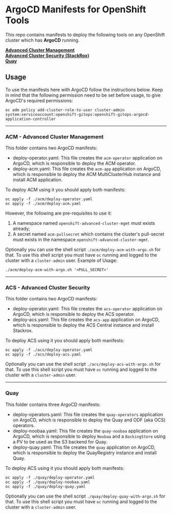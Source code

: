 # ArgoCD Manifests for OpenShift Tools

This repo contains manifests to deploy the following tools on any OpenShift cluster which has **ArgoCD** running.

**[Advanced Cluster Management](#acm---advanced-cluster-management)**<br>
**[Advanced Cluster Security (StackRox)](#acs---advanced-cluster-security)**<br>
**[Quay](#quay)**<br>

## Usage

To use the manifests here with ArgoCD follow the instructions below. Keep in mind that the following permission need to be set before usage, to give ArgoCD's required permissions:

```
oc adm policy add-cluster-role-to-user cluster-admin system:serviceaccount:openshift-gitops:openshift-gitops-argocd-application-controller
```

----

### ACM - Advanced Cluster Management

This folder contains two ArgoCD manifests:
- deploy-operator.yaml: This file creates the `acm-operator` application on ArgoCD, which is responsible to deploy the ACM operator.
- deploy-acm.yaml: This file creates the `acm-app` application on ArgoCD, which is responsible to deploy the ACM MultiClusterHub instance and install ACM application.

To deploy ACM using it you should apply both manifests:

```
oc apply -f ./acm/deploy-operator.yaml
oc apply -f ./acm/deploy-acm.yaml
```

However, the following are pre-requisites to use it:
1. A namespace named `openshift-advanced-cluster-mgmt` must exists already;
2. A secret named `acm-pullsecret` which contains the cluster's pull-secret must exists in the namespace `openshift-advanced-cluster-mgmt`.

Optionally you can use the shell script `./acm/deploy-acm-with-argo.sh` for that. To use this shell script you must have `oc` running and logged to the cluster with a `cluster-admin` user. Example of Usage:

```
./acm/deploy-acm-with-argo.sh '<PULL_SECRET>'
```

----

### ACS - Advanced Cluster Security

This folder contains two ArgoCD manifests:
- deploy-operator.yaml: This file creates the `acs-operator` application on ArgoCD, which is responsible to deploy the ACS operator.
- deploy-acs.yaml: This file creates the `acs-app` application on ArgoCD, which is responsible to deploy the ACS Central instance and install Stackrox.

To deploy ACS using it you should apply both manifests:

```
oc apply -f ./acs/deploy-operator.yaml
oc apply -f ./acs/deploy-acs.yaml
```

Optionally you can use the shell script `./acs/deploy-acs-with-argo.sh` for that. To use this shell script you must have `oc` running and logged to the cluster with a `cluster-admin` user.

----

### Quay

This folder contains three ArgoCD manifests:
- deploy-operators.yaml: This file creates the `quay-operators` application on ArgoCD, which is responsible to deploy the Quay and ODF (aka OCS) operators.
- deploy-noobaa.yaml: This file creates the `quay-noobaa` application on ArgoCD, which is responsible to deploy `Noobaa` and a `BackingStore` using a PV to be used as the S3 backend for Quay.
- deploy-quay.yaml: This file creates the `quay` application on ArgoCD, which is responsible to deploy the QuayRegistry instance and install Quay.

To deploy ACS using it you should apply both manifests:

```
oc apply -f ./quay/deploy-operator.yaml
oc apply -f ./quay/deploy-noobaa.yaml
oc apply -f ./quay/deploy-quay.yaml
```

Optionally you can use the shell script `./quay/deploy-quay-with-argo.sh` for that. To use this shell script you must have `oc` running and logged to the cluster with a `cluster-admin` user.
